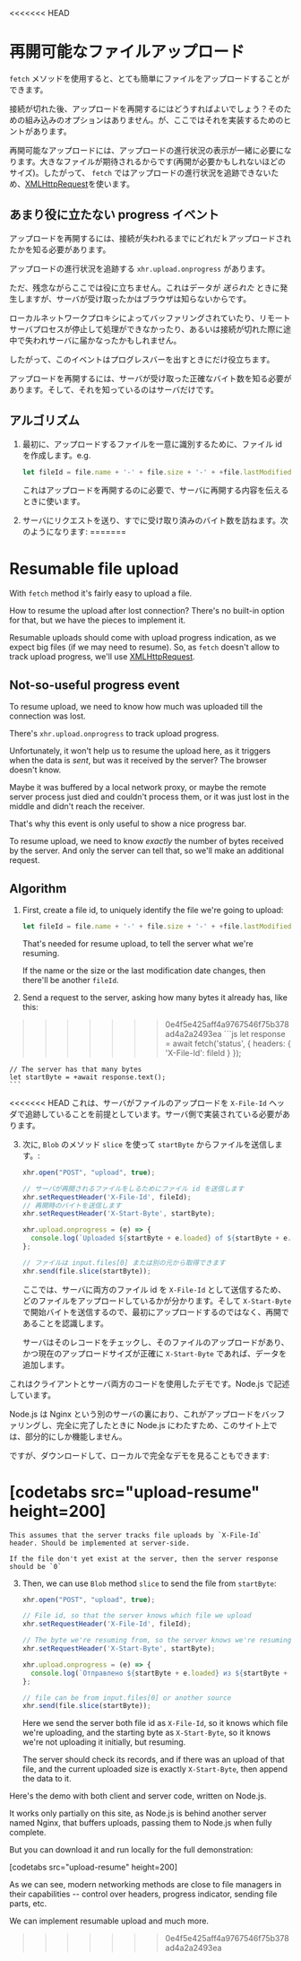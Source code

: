 <<<<<<< HEAD
# 再開可能なファイルアップロード

`fetch` メソッドを使用すると、とても簡単にファイルをアップロードすることができます。

接続が切れた後、アップロードを再開するにはどうすればよいでしょう？そのための組み込みのオプションはありません。が、ここではそれを実装するためのヒントがあります。

再開可能なアップロードには、アップロードの進行状況の表示が一緒に必要になります。大きなファイルが期待されるからです(再開が必要かもしれないほどのサイズ)。したがって、 `fetch` ではアップロードの進行状況を追跡できないため、[XMLHttpRequest](info:xmlhttprequest)を使います。

## あまり役に立たない progress イベント

アップロードを再開するには、接続が失われるまでにどれだｋアップロードされたかを知る必要があります。

アップロードの進行状況を追跡する `xhr.upload.onprogress` があります。

ただ、残念ながらここでは役に立ちません。これはデータが *送られた* ときに発生しますが、サーバが受け取ったかはブラウザは知らないからです。

ローカルネットワークプロキシによってバッファリングされていたり、リモートサーバプロセスが停止して処理ができなかったり、あるいは接続が切れた際に途中で失われサーバに届かなったかもしれません。

したがって、このイベントはプログレスバーを出すときにだけ役立ちます。

アップロードを再開するには、サーバが受け取った正確なバイト数を知る必要があります。そして、それを知っているのはサーバだけです。

## アルゴリズム

1. 最初に、アップロードするファイルを一意に識別するために、ファイル id を作成します。e.g.
    ```js
    let fileId = file.name + '-' + file.size + '-' + +file.lastModifiedDate;
    ```
    これはアップロードを再開するのに必要で、サーバに再開する内容を伝えるときに使います。

2. サーバにリクエストを送り、すでに受け取り済みのバイト数を訪ねます。次のようになります:
=======
# Resumable file upload

With `fetch` method it's fairly easy to upload a file.

How to resume the upload after lost connection? There's no built-in option for that, but we have the pieces to implement it.

Resumable uploads should come with upload progress indication, as we expect big files (if we may need to resume). So, as `fetch` doesn't allow to track upload progress, we'll use [XMLHttpRequest](info:xmlhttprequest).

## Not-so-useful progress event

To resume upload, we need to know how much was uploaded till the connection was lost.

There's `xhr.upload.onprogress` to track upload progress.

Unfortunately, it won't help us to resume the upload here, as it triggers when the data is *sent*, but was it received by the server? The browser doesn't know.

Maybe it was buffered by a local network proxy, or maybe the remote server process just died and couldn't process them, or it was just lost in the middle and didn't reach the receiver.

That's why this event is only useful to show a nice progress bar.

To resume upload, we need to know *exactly* the number of bytes received by the server. And only the server can tell that, so we'll make an additional request.

## Algorithm

1. First, create a file id, to uniquely identify the file we're going to upload:
    ```js
    let fileId = file.name + '-' + file.size + '-' + +file.lastModifiedDate;
    ```
    That's needed for resume upload, to tell the server what we're resuming.

    If the name or the size or the last modification date changes, then there'll be another `fileId`.

2. Send a request to the server, asking how many bytes it already has, like this:
>>>>>>> 0e4f5e425aff4a9767546f75b378ad4a2a2493ea
    ```js
    let response = await fetch('status', {
      headers: {
        'X-File-Id': fileId
      }
    });

    // The server has that many bytes
    let startByte = +await response.text();
    ```

<<<<<<< HEAD
    これは、サーバがファイルのアップロードを `X-File-Id` ヘッダで追跡していることを前提としています。サーバ側で実装されている必要があります。

3. 次に, `Blob` のメソッド `slice` を使って `startByte` からファイルを送信します。:
    ```js
    xhr.open("POST", "upload", true);

    // サーバが再開されるファイルをしるためにファイル id を送信します
    xhr.setRequestHeader('X-File-Id', fileId);
    // 再開時のバイトを送信します
    xhr.setRequestHeader('X-Start-Byte', startByte);

    xhr.upload.onprogress = (e) => {
      console.log(`Uploaded ${startByte + e.loaded} of ${startByte + e.total}`);
    };

    // ファイルは input.files[0] または別の元から取得できます
    xhr.send(file.slice(startByte));
    ```

    ここでは、サーバに両方のファイル id を `X-File-Id` として送信するため、どのファイルをアップロードしているかが分かります。そして `X-Start-Byte` で開始バイトを送信するので、最初にアップロードするのではなく、再開であることを認識します。

    サーバはそのレコードをチェックし、そのファイルのアップロードがあり、かつ現在のアップロードサイズが正確に `X-Start-Byte` であれば、データを追加します。


これはクライアントとサーバ両方のコードを使用したデモです。Node.js で記述しています。

Node.js は Nginx という別のサーバの裏におり、これがアップロードをバッファリングし、完全に完了したときに Node.js にわたすため、このサイト上では、部分的にしか機能しません。

ですが、ダウンロードして、ローカルで完全なデモを見ることもできます:

[codetabs src="upload-resume" height=200]
=======
    This assumes that the server tracks file uploads by `X-File-Id` header. Should be implemented at server-side.

    If the file don't yet exist at the server, then the server response should be `0`

3. Then, we can use `Blob` method `slice` to send the file from `startByte`:
    ```js
    xhr.open("POST", "upload", true);

    // File id, so that the server knows which file we upload
    xhr.setRequestHeader('X-File-Id', fileId);

    // The byte we're resuming from, so the server knows we're resuming
    xhr.setRequestHeader('X-Start-Byte', startByte);

    xhr.upload.onprogress = (e) => {
      console.log(`Отправлено ${startByte + e.loaded} из ${startByte + e.total}`);
    };

    // file can be from input.files[0] or another source
    xhr.send(file.slice(startByte));
    ```

    Here we send the server both file id as `X-File-Id`, so it knows which file we're uploading, and the starting byte as `X-Start-Byte`, so it knows we're not uploading it initially, but resuming.

    The server should check its records, and if there was an upload of that file, and the current uploaded size is exactly `X-Start-Byte`, then append the data to it.


Here's the demo with both client and server code, written on Node.js.

It works only partially on this site, as Node.js is behind another server named Nginx, that buffers uploads, passing them to Node.js when fully complete.

But you can download it and run locally for the full demonstration:

[codetabs src="upload-resume" height=200]

As we can see, modern networking methods are close to file managers in their capabilities -- control over headers, progress indicator, sending file parts, etc.

We can implement resumable upload and much more.
>>>>>>> 0e4f5e425aff4a9767546f75b378ad4a2a2493ea
